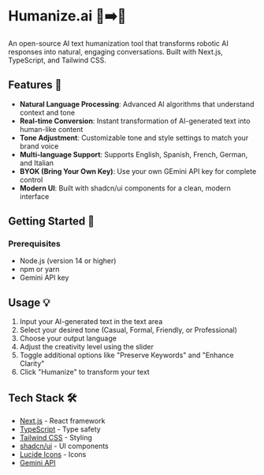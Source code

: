 # Humanize.ai 🤖➡️👤

An open-source AI text humanization tool that transforms robotic AI responses into natural, engaging conversations. Built with Next.js, TypeScript, and Tailwind CSS.

## Features 🌟

- **Natural Language Processing**: Advanced AI algorithms that understand context and tone
- **Real-time Conversion**: Instant transformation of AI-generated text into human-like content
- **Tone Adjustment**: Customizable tone and style settings to match your brand voice
- **Multi-language Support**: Supports English, Spanish, French, German, and Italian
- **BYOK (Bring Your Own Key)**: Use your own GEmini API key for complete control
- **Modern UI**: Built with shadcn/ui components for a clean, modern interface

## Getting Started 🚀

### Prerequisites

- Node.js (version 14 or higher)
- npm or yarn
- Gemini API key

## Usage 💡

1. Input your AI-generated text in the text area
2. Select your desired tone (Casual, Formal, Friendly, or Professional)
3. Choose your output language
4. Adjust the creativity level using the slider
5. Toggle additional options like "Preserve Keywords" and "Enhance Clarity"
6. Click "Humanize" to transform your text

## Tech Stack 🛠️

- [Next.js](https://nextjs.org/) - React framework
- [TypeScript](https://www.typescriptlang.org/) - Type safety
- [Tailwind CSS](https://tailwindcss.com/) - Styling
- [shadcn/ui](https://ui.shadcn.com/) - UI components
- [Lucide Icons](https://lucide.dev/) - Icons
- [Gemini API](https://ai.google.dev)

 